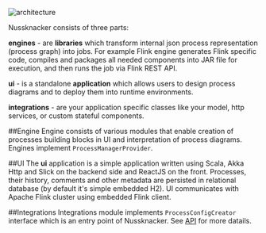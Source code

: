 ![architecture](img/architecture_details.svg)

Nussknacker consists of three parts:

**engines** - are **libraries** which transform internal json process representation (process graph) into jobs. For example Flink engine generates Flink specific code, compiles and packages all needed components into JAR file for execution, and then runs the job via Flink REST API.

**ui** - is a standalone **application** which allows users to design process diagrams and to deploy them into runtime environments.

**integrations** - are your application specific classes like your model, http services, or custom stateful components.


##Engine
Engine consists of various modules that enable creation of processes building blocks in UI and interpretation of process diagrams. Engines implement `ProcessManagerProvider`.

##UI
The **ui** application is a simple application written using Scala, Akka Http and Slick on the backend side and ReactJS on the front. Processes, their history, comments and other metadata are persisted in relational database (by default it's simple embedded H2). UI communicates with Apache Flink cluster using embedded Flink client. 
 
##Integrations
Integrations module implements `ProcessConfigCreator` interface which is an entry point of Nussknacker. See [API](API.md) for more datails.